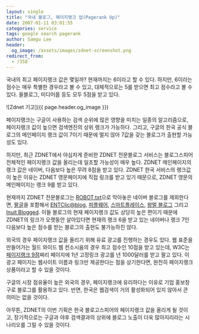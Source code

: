 ```yaml
---
layout: single
title: "국내 블로그, 페이지랭크 업(Pagerank Up)"
date: 2007-01-11 03:01:55
categories: service
tags: google search pagerank
author: Samgu Lee
header:
  og_image: /assets/images/zdnet-screenshot.png
redirect_from:
  - /358
---
```


국내의 최고 페이지랭크 값은 몇일까? 현재까지는 6이라고 할 수 있다. 하지만, 6이라는 점수는 매우 특별한 경우라고 볼 수 있고, 대체적으로는 5를 받으면 최고 점수라고 볼 수 있다. 올블로그, 미디어몹 등도 모두 5점을 받고 있다.

![Zdnet 기고]({{ page.header.og_image }})

페이지랭크는 구글이 사용하는 검색 순위에 많은 영향을 미치는 일종의 알고리즘으로, 페이지랭크 값이 높으면 검색엔진의 상위 랭크가 가능하다. 그리고, 구글의 한국 공식 블로그의 메인페이지 랭크 값이 7이기 때문에 멀지 않아 7값을 갖는 블로그가 출현할 가능성도 있다.

하지만, 최근 ZDNET에서 야심차게 준비한 ZDNET 전문블로그 서비스는 블로그스피어 전체적인 페이지랭크 값을 올리는데 일조할 가능성이 매우 높다. ZDNET 메인페이지의 랭크 값은 네이버, 다음보다 높은 무려 8점을 받고 있다. ZDNET 한국 서비스의 랭크값이 높은 이유는 ZDNET 영문페이지에 직접 링크를 받고 있기 때문으로, ZDNET 영문의 메인페이지는 랭크 9를 받고 있다.

현재까지 ZDNET 전문블로그는 [ROBOT.txt](http://blog.naver.com/robots.txt)으로 막아놓은 네이버 블로그를 제외한다면, [팔글](https://www.palgle.com)을 포함해서 [ENTClic@blog](http://peterent.com/ENTClic/), [피플웨어](http://www.peopleware.co.kr/), [스마트플레이스](http://www.smartplace.co.kr/), [왕멀 블로그](http://wangmul.egloos.com/) 그리고 [Inuit Blogged](http://inuit.co.kr/). 이들 블로그의 현재 페이지랭크 값도 상당히 높은 편이기 때문에 ZDNET의 링크가 오랫동안 살아있다면 현재의 랭크 6을 받고 있는 네이버나 랭크 7인 다음보다 높은 점수를 받는 블로그의 출현도 불가능하진 않다.

외국의 경우 페이지랭크 값을 올리기 위해 유료 광고를 진행하는 경우도 있다. 웹 표준을 만들어가는 월드 와이드 웹 컨소시움의 경우 최고 점수인 10점을 받고 있는데, W3C는 [페이지랭크 9점](http://www.w3.org/Consortium/sup)짜리 페이지에 1년 고정링크 광고를 년 1000달러를 받고 팔고 있다. 이 광고 페이지는 웹사이트 이름과 링크만 제공한다는 점을 상기한다면, 완전히 페이지랭크 상품이라고 할 수 있을 것이다.

구글의 시장 점유율이 높은 외국의 경우, 페이지랭크에 유리하다는 이유로 기업 홍보창구로 블로그를 활용하고 있다. 반면, 한국은 웹검색이 거의 활성화되어 있지 않아서 큰 의미는 없을 것이다.

아무튼, ZDNET의 이번 기획은 한국 블로고스피어의 페이지랭크 값을 올리게 될 것이고, 장기적으로는 구글과 야후 검색결과의 상위에 블로그 노출이 더욱 많아지리라는 시나리오를 그릴 수 있을 것이다.
